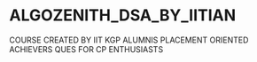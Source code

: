 # ALGOZENITH_DSA_BY_IITIAN
COURSE CREATED BY IIT KGP ALUMNIS
PLACEMENT ORIENTED
ACHIEVERS QUES FOR CP ENTHUSIASTS

